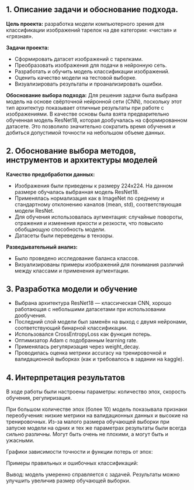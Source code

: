 ## 1. Описание задачи и обоснование подхода.
**Цель проекта:** разработка модели компьютерного зрения для классификации изображений тарелок на две категории: «чистая» и «грязная».

**Задачи проекта:**
- Сформировать датасет изображений с тарелками.
- Преобразовать изображения для подачи в нейронную сеть.
- Разработать и обучить модель классификации изображений.
- Оценить качество модели на тестовой выборке.
- Визуализировать результаты и проанализировать ошибки.

**Обоснование выбора подхода:** Для решения задачи была выбрана модель на основе свёрточной нейронной сети (CNN), поскольку этот тип архитектур показывает отличные результаты при работе с изображениями. В качестве основы была взята предварительно обученная модель ResNet18, которая дообучалась на сформированном датасете. Это позволило значительно сократить время обучения и добиться допустимой точности на небольшом объеме данных.

## 2. Обоснование выбора методов, инструментов и архитектуры моделей
**Качество предобработки данных:**
- Изображения были приведены к размеру 224x224. На данном размере обучалась выбранная модель ResNet18.
- Применялась нормализация как в ImageNet по среднему и стандартному отклонению каналов (mean, std), соответствующая модели ResNet.
- Для обучения использовалась аугментация: случайные повороты, отражения и изменения яркости и резкости, что повысило обобщающую способность модели.
- Датасеты были переведены в тензоры.

**Разведывательный анализ:**
- Было проведено исследование баланса классов.
- Визуализированы примеры изображений для понимания различий между классами и применения аугментации.

## 3. Разработка модели и обучение
- Выбрана архитектура ResNet18 — классическая CNN, хорошо работающая с небольшими датасетами при использовании дообучения.
- Последний слой модели был заменён на выход с двумя нейронами, соответствующий бинарной классификации.
- Использовался CrossEntropyLoss как функция потерь.
- Оптимизатор Adam с подобранным learning rate.
- Применялась регуляризация через weight_decay.
- Проводилась оценка метрики accuracy на тренировочной и валидационной выборках (как и требовалось в задании на kaggle).

## 4. Интерпретация результатов
В ходе работы были настроены параметры: количество эпох, скорость обучения, регулиризация.

При большом количестве эпох (более 10) модель показывала признаки переобучения: низкие метрики на валидационных данных и высокие на тренировочных.
Из-за малого размера обучающей выборки при запуске модели на одних и тех же параметрах результаты были всегда сильно различны. Могут быть очень не плохими, а могут быть и ужасными.

Графики зависимости точности и функции потерь от эпох:

Примеры правильных и ошибочных классификаций:



Вывод: модель умеренно справляется с задачей. Результаты можно улучшить увеличив размер обучающей выборки.
